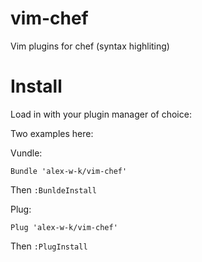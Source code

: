 vim-chef
========

Vim plugins for chef (syntax highliting)


Install
===============

Load in with your plugin manager of choice:

Two examples here:

Vundle:
```
Bundle 'alex-w-k/vim-chef'
```
Then `:BunldeInstall`

Plug:
```
Plug 'alex-w-k/vim-chef'
```
Then `:PlugInstall`
